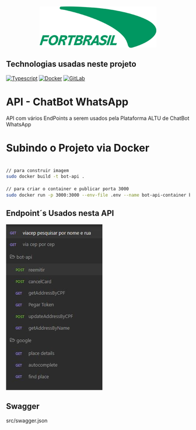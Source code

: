 <p align="center">
  <img src="./src/assets/logo-fortbrasil.png" width="320" alt="Logo FortBrasil" /></a>
</p>


## Technologias usadas neste projeto

<a href="https://www.npmjs.com/package/typescript/" target="_blank"><img src="https://img.shields.io/badge/Typescript-4B8BBE?style=for-the-badge&logo=Typescript&logoColor=white" alt="Typescript" /></a> <a href="https://docs.docker.com/get-started/" target="_blank"><img src="https://img.shields.io/badge/Docker-2CA5E0?style=for-the-badge&logo=docker&logoColor=white" alt="Docker" /></a>   <a href="https://gitlab.com/Fortbrasil/microservicos/microservice-sendmail" target="_blank"><img src="https://img.shields.io/badge/GitLab-330F63?style=for-the-badge&logo=gitlab&logoColor=white" alt="GitLab" /></a>



# API - ChatBot WhatsApp
API com vários EndPoints a serem usados pela Plataforma ALTU de ChatBot WhatsApp

# Subindo o Projeto via Docker
```bash

// para construir imagem
sudo docker build -t bot-api .

// para criar o container e publicar porta 3000
sudo docker run -p 3000:3000 --env-file .env --name bot-api-container bot-api start
```
## Endpoint´s Usados nesta API
<img src="./src/assets/endpoints.JPG">

## Swagger 
src/swagger.json
